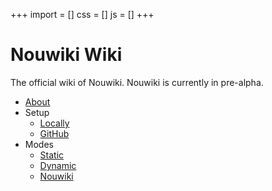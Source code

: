 +++
import = []
css = []
js = []
+++

# Nouwiki Wiki

The official wiki of Nouwiki. Nouwiki is currently in pre-alpha.

- [About]()
- Setup
  - [Locally](<Setup: Locally>)
  - [GitHub](<Setup: Github>)
- Modes
  - [Static](<Mode: Static>)
  - [Dynamic](<Mode: Dynamic>)
  - [Nouwiki](<Mode: Nouwiki>)